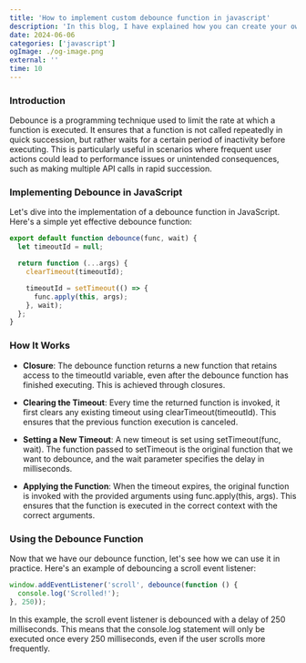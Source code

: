 ```yaml
---
title: 'How to implement custom debounce function in javascript'
description: 'In this blog, I have explained how you can create your own debounce function in javascript'
date: 2024-06-06
categories: ['javascript']
ogImage: ./og-image.png
external: ''
time: 10
---
```


### Introduction

Debounce is a programming technique used to limit the rate at which a function is executed. It ensures that a function is not called repeatedly in quick succession, but rather waits for a certain period of inactivity before executing. This is particularly useful in scenarios where frequent user actions could lead to performance issues or unintended consequences, such as making multiple API calls in rapid succession.

### Implementing Debounce in JavaScript

Let's dive into the implementation of a debounce function in JavaScript. Here's a simple yet effective debounce function:

```js
export default function debounce(func, wait) {
  let timeoutId = null;

  return function (...args) {
    clearTimeout(timeoutId);

    timeoutId = setTimeout(() => {
      func.apply(this, args);
    }, wait);
  };
}
```

### How It Works

- <strong>Closure</strong>: The debounce function returns a new function that retains access to the timeoutId variable, even after the debounce function has finished executing. This is achieved through closures.

- <strong>Clearing the Timeout</strong>: Every time the returned function is invoked, it first clears any existing timeout using clearTimeout(timeoutId). This ensures that the previous function execution is canceled.

- <strong>Setting a New Timeout</strong>: A new timeout is set using setTimeout(func, wait). The function passed to setTimeout is the original function that we want to debounce, and the wait parameter specifies the delay in milliseconds.

- <strong>Applying the Function</strong>: When the timeout expires, the original function is invoked with the provided arguments using func.apply(this, args). This ensures that the function is executed in the correct context with the correct arguments.

### Using the Debounce Function

Now that we have our debounce function, let's see how we can use it in practice. Here's an example of debouncing a scroll event listener:

```js
window.addEventListener('scroll', debounce(function () {
  console.log('Scrolled!');
}, 250));
```

In this example, the scroll event listener is debounced with a delay of 250 milliseconds. This means that the console.log statement will only be executed once every 250 milliseconds, even if the user scrolls more frequently.